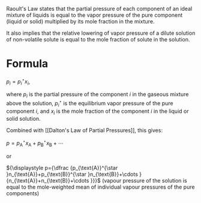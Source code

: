 Raoult's Law states that the partial pressure of each component of an ideal mixture of liquids is equal to the vapor pressure of the pure component (liquid or solid) multiplied by its mole fraction in the mixture.

It also implies that the relative lowering of vapor pressure of a dilute solution of non-volatile solute is equal to the mole fraction of solute in the solution.
# Formula
${\displaystyle p_{i}=p_{i}^{\star }x_{i}}$,

where ${\displaystyle p_{i}}$ is the partial pressure of the component ${\displaystyle i}$ in the gaseous mixture above the solution, ${\displaystyle p_{i}^{\star }}$ is the equilibrium vapor pressure of the pure component ${\displaystyle i}$, and ${\displaystyle x_{i}}$ is the mole fraction of the component ${\displaystyle i}$ in the liquid or solid solution.

Combined with [[Dalton's Law of Partial Pressures]], this gives:

${\displaystyle p=p_{\text{A}}^{\star }x_{\text{A}}+p_{\text{B}}^{\star }x_{\text{B}}+\cdots}$

or

${\displaystyle p={\dfrac {p_{\text{A}}^{\star }n_{\text{A}}+p_{\text{B}}^{\star }n_{\text{B}}+\cdots }{n_{\text{A}}+n_{\text{B}}+\cdots }}}$ (vapour pressure of the solution is equal to the mole-weighted mean of individual vapour pressures of the pure components)